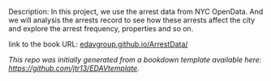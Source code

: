 Description:
In this project, we use the arrest data from NYC OpenData. And we will analysis the arrests record to see how these arrests affect the city and explore the arrest frequency, properties and so on.

link to the book URL: [edavgroup.github.io/ArrestData/](https://edavgroup.github.io/ArrestData/)

*This repo was initially generated from a bookdown template available here: https://github.com/jtr13/EDAVtemplate.*	




